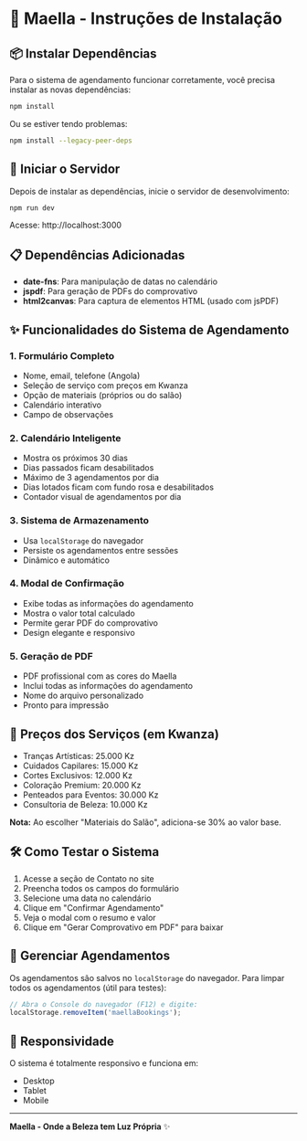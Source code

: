 # 🌸 Maella - Instruções de Instalação

## 📦 Instalar Dependências

Para o sistema de agendamento funcionar corretamente, você precisa instalar as novas dependências:

```bash
npm install
```

Ou se estiver tendo problemas:

```bash
npm install --legacy-peer-deps
```

## 🚀 Iniciar o Servidor

Depois de instalar as dependências, inicie o servidor de desenvolvimento:

```bash
npm run dev
```

Acesse: http://localhost:3000

## 📋 Dependências Adicionadas

- **date-fns**: Para manipulação de datas no calendário
- **jspdf**: Para geração de PDFs do comprovativo
- **html2canvas**: Para captura de elementos HTML (usado com jsPDF)

## ✨ Funcionalidades do Sistema de Agendamento

### 1. Formulário Completo
- Nome, email, telefone (Angola)
- Seleção de serviço com preços em Kwanza
- Opção de materiais (próprios ou do salão)
- Calendário interativo
- Campo de observações

### 2. Calendário Inteligente
- Mostra os próximos 30 dias
- Dias passados ficam desabilitados
- Máximo de 3 agendamentos por dia
- Dias lotados ficam com fundo rosa e desabilitados
- Contador visual de agendamentos por dia

### 3. Sistema de Armazenamento
- Usa `localStorage` do navegador
- Persiste os agendamentos entre sessões
- Dinâmico e automático

### 4. Modal de Confirmação
- Exibe todas as informações do agendamento
- Mostra o valor total calculado
- Permite gerar PDF do comprovativo
- Design elegante e responsivo

### 5. Geração de PDF
- PDF profissional com as cores do Maella
- Inclui todas as informações do agendamento
- Nome do arquivo personalizado
- Pronto para impressão

## 🎨 Preços dos Serviços (em Kwanza)

- Tranças Artísticas: 25.000 Kz
- Cuidados Capilares: 15.000 Kz
- Cortes Exclusivos: 12.000 Kz
- Coloração Premium: 20.000 Kz
- Penteados para Eventos: 30.000 Kz
- Consultoria de Beleza: 10.000 Kz

**Nota:** Ao escolher "Materiais do Salão", adiciona-se 30% ao valor base.

## 🛠️ Como Testar o Sistema

1. Acesse a seção de Contato no site
2. Preencha todos os campos do formulário
3. Selecione uma data no calendário
4. Clique em "Confirmar Agendamento"
5. Veja o modal com o resumo e valor
6. Clique em "Gerar Comprovativo em PDF" para baixar

## 💾 Gerenciar Agendamentos

Os agendamentos são salvos no `localStorage` do navegador. Para limpar todos os agendamentos (útil para testes):

```javascript
// Abra o Console do navegador (F12) e digite:
localStorage.removeItem('maellaBookings');
```

## 📱 Responsividade

O sistema é totalmente responsivo e funciona em:
- Desktop
- Tablet
- Mobile

---

**Maella - Onde a Beleza tem Luz Própria** ✨

